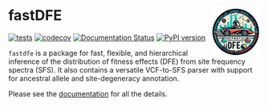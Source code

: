 # fastDFE  <img align="right" width="100" src="https://raw.githubusercontent.com/Sendrowski/fastDFE/master/docs/logo.png">
[![tests](https://github.com/Sendrowski/fastDFE/actions/workflows/run-tests.yml/badge.svg?branch=master)](https://github.com/Sendrowski/fastDFE/actions/workflows/run-tests.yml)
[![codecov](https://codecov.io/gh/Sendrowski/fastDFE/branch/master/graph/badge.svg?token=0LUE8SZYBJ)](https://codecov.io/gh/Sendrowski/fastDFE)
[![Documentation Status](https://readthedocs.org/projects/fastdfe/badge/?version=latest)](https://fastdfe.readthedocs.io/en/latest/?badge=latest)
[![PyPI version](https://badge.fury.io/py/fastdfe.svg)](https://badge.fury.io/py/fastdfe)

``fastdfe`` is a package for fast, flexible, and hierarchical inference of the distribution of fitness effects (DFE) from site frequency spectra (SFS). It also contains a versatile VCF-to-SFS parser with support for ancestral allele and site-degeneracy annotation.

Please see the [documentation](https://fastdfe.readthedocs.io/en/latest/) for all the details.
